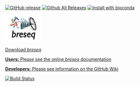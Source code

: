 [![GitHub release](https://img.shields.io/github/release/barricklab/breseq.svg)](https://github.com/barricklab/breseq/releases/latest)
[![Github All Releases](https://img.shields.io/github/downloads/barricklab/breseq/total.svg)](https://github.com/barricklab/breseq/releases)
[![install with bioconda](https://img.shields.io/badge/install%20with-bioconda-brightgreen.svg?style=flat)](http://bioconda.github.io/recipes/breseq/README.html)

![Breseq Logo](https://github.com/barricklab/breseq/blob/master/src/doc/images/breseq.png)

[Download _breseq_](https://github.com/barricklab/breseq/releases)

[ **Users:** Please see the online _breseq_ documentation](http://barricklab.org/twiki/pub/Lab/ToolsBacterialGenomeResequencing/documentation)

[ **Developers:** Please see information on the GitHub Wiki](https://github.com/barricklab/breseq/wiki)

[![Build Status](https://travis-ci.com/barricklab/breseq.svg?branch=master)](https://travis-ci.com/barricklab/breseq)

